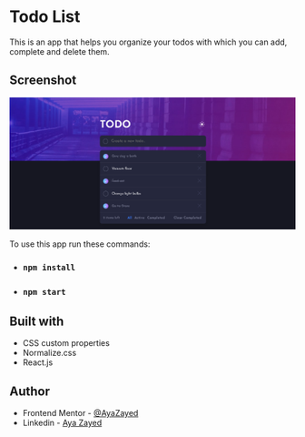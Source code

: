 # Todo List

This is an app that helps you organize your todos with which you can add, complete and delete them.

## Screenshot

![Screenshot](./src/images/Screenshot.png)

To use this app run these commands:

- ### `npm install`
- ### `npm start`

## Built with

- CSS custom properties
- Normalize.css
- React.js

## Author

- Frontend Mentor - [@AyaZayed](https://www.frontendmentor.io/profile/AyaZayed)
- Linkedin - [Aya Zayed](https://www.linkedin.com/in/aya-zayed-2000/)
